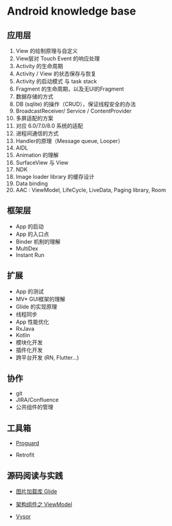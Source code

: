 # Android knowledge base

## 应用层

1. View 的绘制原理与自定义
2. View层对 Touch Event 的响应处理
3. Activity 的生命周期
4. Activity / View 的状态保存与恢复
5. Activity 的启动模式 与 task stack
6. Fragment 的生命周期，以及无UI的Fragment
7. 数据存储的方式
8. DB (sqlite) 的操作（CRUD），保证线程安全的办法
9. BroadcastReceiver/ Service / ContentProvider
10. 多屏适配的方案
11. 对应 6.0/7.0/8.0 系统的适配
12. 进程间通信的方式
13. Handler的原理（Message queue, Looper）
14. AIDL
15. Animation 的理解
16. SurfaceView 与 View
17. NDK
18. Image loader library 的缓存设计
19. Data binding
20. AAC : ViewModel, LifeCycle, LiveData, Paging library, Room

## 框架层

* App 的启动
* App 的入口点
* Binder 机制的理解
* MultiDex
* Instant Run

## 扩展

* App 的测试
* MV* GUI框架的理解
* Glide 的实现原理
* 线程同步
* App 性能优化
* RxJava
* Kotlin
* 模块化开发
* 插件化开发
* 跨平台开发 (RN, Flutter...)

## 协作

* git
* JIRA/Confluence
* 公共组件的管理

## 工具箱

* [Proguard](./proguard.md)
  
* Retrofit

## 源码阅读与实践

* [图片加载库 Glide](./glide_basic.md)
  
* [架构组件之 ViewModel](./viewmodel.md)

* [Vysor](./vysor.md)
